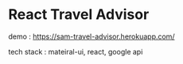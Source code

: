 # React Travel Advisor

demo : https://sam-travel-advisor.herokuapp.com/

tech stack : mateiral-ui, react, google api
